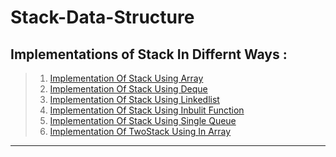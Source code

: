 # Stack-Data-Structure

Implementations of Stack In Differnt Ways :
--------------------------------------------------------------------------------------------------------------------------------------------
> 1. [Implementation Of Stack Using Array](https://github.com/tejaanuchuri/Stack-Data-Structure/blob/main/Stack%20Implementation/using%20array.cpp)  <br>
> 2. [Implementation Of Stack Using Deque](https://github.com/tejaanuchuri/Stack-Data-Structure/blob/main/Stack%20Implementation/using%20deque.cpp)  <br>
> 3. [Implementation Of Stack Using Linkedlist](https://github.com/tejaanuchuri/Stack-Data-Structure/blob/main/Stack%20Implementation/using%20linkedlist.cpp)  
> 4. [Implementation Of Stack Using Inbulit Function](https://github.com/tejaanuchuri/Stack-Data-Structure/blob/main/Stack%20Implementation/Inbulit%20stack.cpp) 
> 5. [Implementation Of Stack Using Single Queue](https://github.com/tejaanuchuri/Stack-Data-Structure/blob/main/Stack%20Implementation/using%20single%20queue.cpp)
> 6. [Implementation Of TwoStack Using In Array](https://github.com/tejaanuchuri/Stack-Data-Structure/blob/main/Stack%20Implementation/Implementation%20of%20two%20stack%20in%20array.cpp) 

---------------------------------------------------------------------------------------------------------------------------------------------
